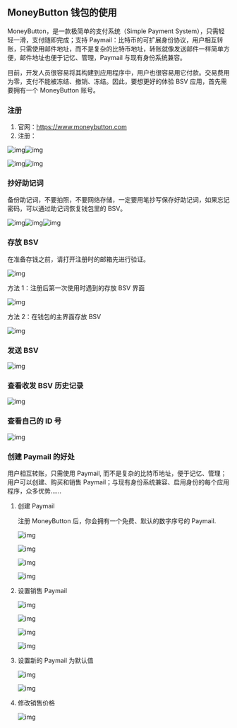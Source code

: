 ## MoneyButton 钱包的使用

MoneyButton，是一款极简单的支付系统（Simple Payment System），只需轻轻一滑，支付随即完成；支持 Paymail：比特币的可扩展身份协议，用户相互转账，只需使用邮件地址，而不是复杂的比特币地址，转账就像发送邮件一样简单方便，邮件地址也便于记忆、管理，Paymail 与现有身份系统兼容。

目前，开发人员很容易将其构建到应用程序中，用户也很容易用它付款。交易费用为零，支付不能被冻结、撤销、冻结。因此，要想更好的体验 BSV 应用，首先需要拥有一个 MoneyButton 账号。

### 注册

1.  官网：<https://www.moneybutton.com>
2.  注册：

![img](https://mmbiz.qpic.cn/mmbiz_png/774kp4tvDbYpKPYN1eXPLoj1jlmhyf8pV56zuibEUhdxpIl879bycFytLW5lnHt9KpU4Aa75jYTg71ZfGCibDic8A/640?wx_fmt=png)![img](https://mmbiz.qpic.cn/mmbiz_png/774kp4tvDbYpKPYN1eXPLoj1jlmhyf8ph3T6hStXD96qLlag9mZvvicicrL0C18MtG2pBUHOHRA4nWU2GdMHtoHA/640?wx_fmt=png)

![img](https://mmbiz.qpic.cn/mmbiz_png/774kp4tvDbYpKPYN1eXPLoj1jlmhyf8p2Ijia7U577I6uqQVp7zWsmuqtJOmu2PJRXeiceRXZNicSubRxOTlA4yTw/640?wx_fmt=png)![img](https://mmbiz.qpic.cn/mmbiz_png/774kp4tvDbYpKPYN1eXPLoj1jlmhyf8pWl1TDLCvv8eKT7oBNkoJ1uLeDMWF8hXEoGu3E5zXE2ZXu5tAeovvLg/640?wx_fmt=png)

### 抄好助记词

备份助记词，不要拍照，不要网络存储，一定要用笔抄写保存好助记词，如果忘记密码，可以通过助记词恢复钱包里的 BSV。

![img](https://mmbiz.qpic.cn/mmbiz_png/774kp4tvDbYpKPYN1eXPLoj1jlmhyf8pudRbFeic64ZuuxJRfra1T4myuTwYd4Hlbnxh4M1rpHQLGGZRIsia3qKA/640?wx_fmt=png)![img](https://mmbiz.qpic.cn/mmbiz_png/774kp4tvDbYpKPYN1eXPLoj1jlmhyf8pGOSDHgJK9PfT9haSNpicCOPTsldfdt0B1iaTiboH27Ricl1TxPUEvdUgjA/640?wx_fmt=png)![img](https://mmbiz.qpic.cn/mmbiz_png/774kp4tvDbYpKPYN1eXPLoj1jlmhyf8ptsVmXt0ia8GnibhFsGA2k5AKqGgU7iaeJDIOHYfHESRQXgVjlFSMpqTpA/640?wx_fmt=png)

### 存放 BSV

在准备存钱之前，请打开注册时的邮箱先进行验证。

![img](https://mmbiz.qpic.cn/mmbiz_png/774kp4tvDbYpKPYN1eXPLoj1jlmhyf8p69Eia3ap2WgFPxns090OTcGx2CA99nkPC4pvK27bGfa6uibicrbb9FElA/640?wx_fmt=png)

方法 1：注册后第一次使用时遇到的存放 BSV 界面

![img](https://mmbiz.qpic.cn/mmbiz_png/774kp4tvDbYpKPYN1eXPLoj1jlmhyf8pUjZwpDqXrBNw1PPZIaOgic0c5JMXuGv2iaOpqha9pybw7tDG4KVMIlcg/640?wx_fmt=png)

方法 2：在钱包的主界面存放 BSV

![img](https://mmbiz.qpic.cn/mmbiz_png/774kp4tvDbYpKPYN1eXPLoj1jlmhyf8pxbLNqnIwOwaia5fWo27vdOA7UGVxf0hPzDLD7bHCtibiabcxP8lVqlCdQ/640?wx_fmt=png)

### 发送 BSV

![img](https://mmbiz.qpic.cn/mmbiz_png/774kp4tvDbYpKPYN1eXPLoj1jlmhyf8ptLCZyFSA2JZBibs0ibbWr0sRqtAhPqrLEroSEAxiaheoEbFVNDNJNVArg/640?wx_fmt=png)

### 查看收发 BSV 历史记录

![img](https://mmbiz.qpic.cn/mmbiz_png/774kp4tvDbYpKPYN1eXPLoj1jlmhyf8pjknQribkCX9L5FjorNtPoXDJvHWIA9t1QQELgJMXavFzJVeqrM8mLOA/640?wx_fmt=png)

### 查看自己的 ID 号

![img](https://mmbiz.qpic.cn/mmbiz_png/774kp4tvDbYpKPYN1eXPLoj1jlmhyf8pMTD1SHewqyL6ica6WhFu9OOP7B6TD3005YmrSRJCOxa1UK6QXzGicRug/640?wx_fmt=png)

<!-- ### 关于 Paymail -->

### 创建 Paymail 的好处

用户相互转账，只需使用 Paymail, 而不是复杂的比特币地址，便于记忆、管理；用户可以创建、购买和销售 Paymail；与现有身份系统兼容、启用身份的每个应用程序，众多优势......

1. 创建 Paymail

    注册 MoneyButton 后，你会拥有一个免费、默认的数字序号的 Paymail.

    ![img](https://mmbiz.qpic.cn/mmbiz_png/774kp4tvDbYpKPYN1eXPLoj1jlmhyf8p0CicTR1zP7siakttoqjSzDM0uB04WubPU8zGGnXeYpDibCeEJVfB92b3g/640?wx_fmt=png)

    ![img](https://mmbiz.qpic.cn/mmbiz_png/774kp4tvDbYpKPYN1eXPLoj1jlmhyf8pjtiatgmG2nHibswpUpejURqe4le98fTOWLF8pgO4mYiadIXSV9rVlbvbg/640?wx_fmt=png)

    ![img](https://mmbiz.qpic.cn/mmbiz_png/774kp4tvDbYpKPYN1eXPLoj1jlmhyf8pVEFryF77t9aCibLj5sqIcNFJlNqZibZWXzk5ptzDAM3UHHxprH8FdSLQ/640?wx_fmt=png)

    ![img](https://mmbiz.qpic.cn/mmbiz_png/774kp4tvDbYpKPYN1eXPLoj1jlmhyf8pSIevpoWQEgF9xIzI2LPTAeicd3qzeNtxMaFo7Y8Me3Xzs9LNuTODydA/640?wx_fmt=png)


2. 设置销售 Paymail

    ![img](https://mmbiz.qpic.cn/mmbiz_png/774kp4tvDbYpKPYN1eXPLoj1jlmhyf8plaIrN1slgEDBQjlPEwStQxu68xkYXTGCHSgeOPavFMAwAic2KU6ib8mg/640?wx_fmt=png)

    ![img](https://mmbiz.qpic.cn/mmbiz_png/774kp4tvDbYpKPYN1eXPLoj1jlmhyf8pkdLj3peiarJFcic91N3mria7TiaWAdmfliaZHksC0ckJl3UoYT8nja7J1Gw/640?wx_fmt=png)

    ![img](https://mmbiz.qpic.cn/mmbiz_png/774kp4tvDbYpKPYN1eXPLoj1jlmhyf8pDUW2uqqCBmopYjPL1JxUs85DWBIKrcnSpI26UTey2TIJvaAib93lqfw/640?wx_fmt=png)

    ![img](https://mmbiz.qpic.cn/mmbiz_png/774kp4tvDbYpKPYN1eXPLoj1jlmhyf8p5hY5wET1pV3Xjt7RknhrA6icIWcRicUL3KWZm3oaJdmXOB64YODryvQQ/640?wx_fmt=png)

3. 设置新的 Paymail 为默认值

    ![img](https://mmbiz.qpic.cn/mmbiz_png/774kp4tvDbYpKPYN1eXPLoj1jlmhyf8pyv9aic0tNl9yFyUGzyibic6hWf1ibWa7iceDLusWfrUCuK8UhyvWfIW1Tzw/640?wx_fmt=png)

    ![img](https://mmbiz.qpic.cn/mmbiz_png/774kp4tvDbYpKPYN1eXPLoj1jlmhyf8pveiaUIqQEP7mq6x2hYMR2x7icia2JmsQl8nibSnLEV8ueUemU9wZbP5Sjg/640?wx_fmt=png)

4. 修改销售价格

    ![img](https://mmbiz.qpic.cn/mmbiz_png/774kp4tvDbYpKPYN1eXPLoj1jlmhyf8pDTze1dUKibs3ffULB2UkWU3hI89mw2wCo0yqAo7YVyMibl7pwibDDHsjQ/640?wx_fmt=png)
